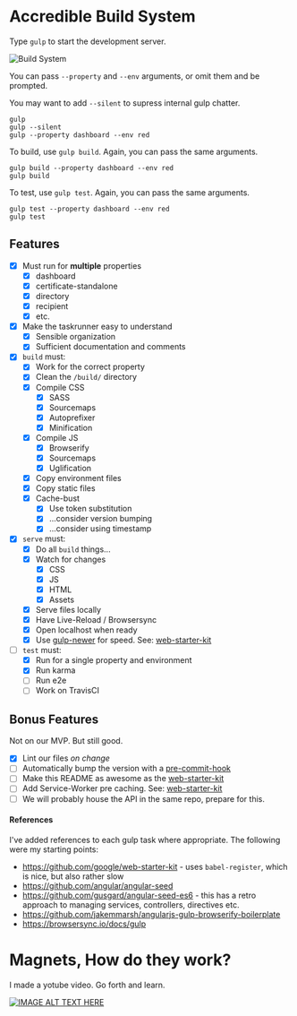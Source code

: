 # Accredible Build System

Type `gulp` to start the development server.

![Build System](https://user-images.githubusercontent.com/46879/29928916-0c6f2b16-8e62-11e7-8b61-1134b34768c7.gif)

You can pass `--property` and `--env` arguments, or omit them and be prompted.

You may want to add `--silent` to supress internal gulp chatter.

```shell
gulp
gulp --silent
gulp --property dashboard --env red
```

To build, use `gulp build`. Again, you can pass the same arguments.

```shell
gulp build --property dashboard --env red
gulp build
```

To test, use `gulp test`. Again, you can pass the same arguments.

```shell
gulp test --property dashboard --env red
gulp test
```

## Features

* [x] Must run for **multiple** properties
    * [x] dashboard
    * [x] certificate-standalone
    * [x] directory
    * [x] recipient
    * [x] etc.
* [x] Make the taskrunner easy to understand
    * [x] Sensible organization
    * [x] Sufficient documentation and comments
* [x] `build` must:
    * [x] Work for the correct property
    * [x] Clean the `/build/` directory
    * [x] Compile CSS
        * [x] SASS
        * [x] Sourcemaps
        * [x] Autoprefixer
        * [x] Minification
    * [x] Compile JS
        * [x] Browserify
        * [X] Sourcemaps
        * [x] Uglification
    * [x] Copy environment files
    * [x] Copy static files
    * [x] Cache-bust
        * [x] Use token substitution
        * [x] ...consider version bumping
        * [x] ...consider using timestamp
* [x] `serve` must:
    * [x] Do all `build` things...
    * [x] Watch for changes
        * [x] CSS
        * [x] JS
        * [x] HTML
        * [x] Assets
    * [x] Serve files locally
    * [x] Have Live-Reload / Browsersync
    * [x] Open localhost when ready
    * [x] Use [gulp-newer](https://www.npmjs.com/package/gulp-newer) for speed. See: [web-starter-kit](https://github.com/google/web-starter-kit/blob/master/gulpfile.babel.js)
* [ ] `test` must:
    * [x] Run for a single property and environment
    * [x] Run karma
    * [ ] Run e2e
    * [ ] Work on TravisCI

## Bonus Features

Not on our MVP. But still good.

* [x] Lint our files _on change_
* [ ] Automatically bump the version with a [pre-commit-hook](https://git-scm.com/book/gr/v2/Customizing-Git-Git-Hooks)
* [ ] Make this README as awesome as the [web-starter-kit](https://github.com/google/web-starter-kit)
* [ ] Add Service-Worker pre caching. See: [web-starter-kit](https://github.com/google/web-starter-kit/blob/master/gulpfile.babel.js)
* [ ] We will probably house the API in the same repo, prepare for this.

#### References

I've added references to each gulp task where appropriate. The following were my starting points:

* https://github.com/google/web-starter-kit - uses `babel-register`, which is nice, but also rather slow
* https://github.com/angular/angular-seed
* https://github.com/gusgard/angular-seed-es6 - this has a retro approach to managing services, controllers, directives etc.
* https://github.com/jakemmarsh/angularjs-gulp-browserify-boilerplate
* https://browsersync.io/docs/gulp

# Magnets, How do they work?

I made a yotube video. Go forth and learn.

[![IMAGE ALT TEXT HERE](https://img.youtube.com/vi/HU7QPPfZLOA/0.jpg)](https://www.youtube.com/watch?v=HU7QPPfZLOA)
